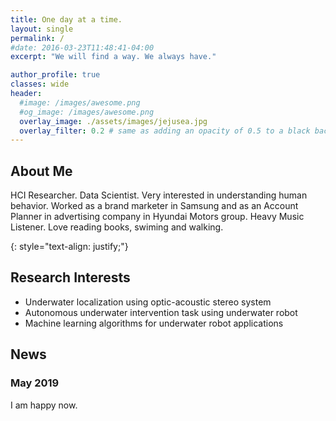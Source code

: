 ```yaml
---
title: One day at a time.
layout: single
permalink: /
#date: 2016-03-23T11:48:41-04:00
excerpt: "We will find a way. We always have."  

author_profile: true
classes: wide
header:
  #image: /images/awesome.png
  #og_image: /images/awesome.png
  overlay_image: ./assets/images/jejusea.jpg
  overlay_filter: 0.2 # same as adding an opacity of 0.5 to a black background
---
```

## About Me
HCI Researcher. Data Scientist. Very interested in understanding human behavior.
Worked as a brand marketer in Samsung and as an Account Planner in advertising company in Hyundai Motors group. 
Heavy Music Listener. Love reading books, swiming and walking.  

{: style="text-align: justify;"}

## Research Interests
* Underwater localization using optic-acoustic stereo system
* Autonomous underwater intervention task using underwater robot
* Machine learning algorithms for underwater robot applications


## News  
### May 2019  
I am happy now.
